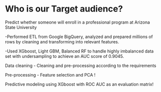 # Who is our Target audience?

Predict whether someone will enroll in a professional program at Arizona State University

-Performed ETL from Google BigQuery, analyzed and prepared millions of rows by cleaning and transforming into relevant features.

-Used XGboost, Light GBM, Balanced RF to handle highly imbalanced data set with undersampling to achieve an AUC score of 0.9045.

Data cleaning - Cleaning and pre-processing according to the requirements

Pre-processing - Feature selection and PCA !

Predictive modeling using XGboost with ROC AUC as an evaluation matrix!
